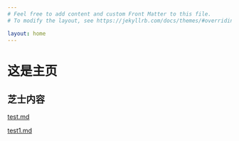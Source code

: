 ```yaml
---
# Feel free to add content and custom Front Matter to this file.
# To modify the layout, see https://jekyllrb.com/docs/themes/#overriding-theme-defaults

layout: home
---
```


# 这是主页

## 芝士内容

<div class="blog-post" markdown="1">

[test.md](notes/test.md)

[test1.md](notes/test1.md)

</div>
